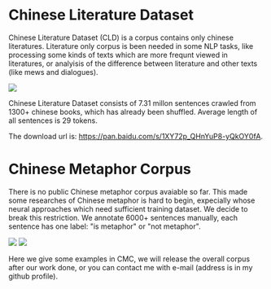 # Chinese Literature Dataset
Chinese Literature Dataset (CLD) is a corpus contains only chinese literatures. Literature only corpus is been needed in some NLP tasks, like processing some kinds of texts which are more frequnt viewed in literatures, or analyisis of the difference between literature and other texts (like mews and dialogues). 

![](https://github.com/nine09/Creative-Text-Generator/tree/master/images/CLD.png)

Chinese Literature Dataset consists of 7.31 millon sentences crawled from 1300+ chinese books, which has already been shuffled. Average length of all sentences is 29 tokens.

The download url is: https://pan.baidu.com/s/1XY72p_QHnYuP8-yQkOY0fA.

# Chinese Metaphor Corpus
There is no public Chinese metaphor corpus avaiable so far. This made some researches of Chinese metaphor is hard to begin, expecially whose neural approaches which need sufficient training dataset. We decide to break this restriction. We annotate 6000+ sentences manually, each sentence has one label: "is metaphor" or "not metaphor".

![](https://github.com/nine09/Creative-Text-Generator/tree/master/images/samples.png)
![](https://github.com/nine09/Creative-Text-Generator/tree/master/images/CMC.png)

Here we give some examples in CMC, we will release the overall corpus after our work done, or you can contact me with e-mail (address is in my github profile).